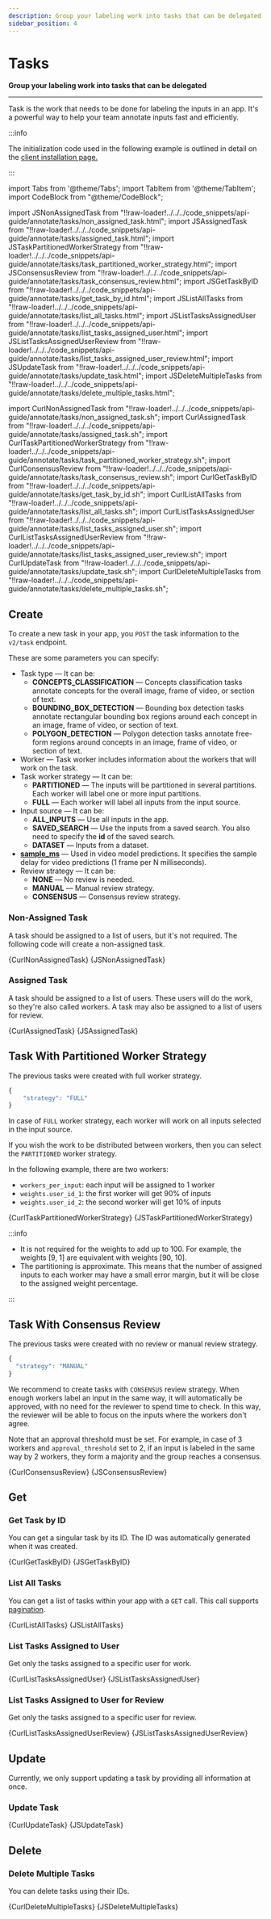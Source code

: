 ```yaml
---
description: Group your labeling work into tasks that can be delegated.
sidebar_position: 4
---
```


# Tasks

**Group your labeling work into tasks that can be delegated**
<hr />

Task is the work that needs to be done for labeling the inputs in an app. It's a powerful way to help your team annotate inputs fast and efficiently.

:::info

The initialization code used in the following example is outlined in detail on the [client installation page.](https://docs.clarifai.com/api-guide/api-overview/api-clients#client-installation-instructions)

:::

import Tabs from '@theme/Tabs';
import TabItem from '@theme/TabItem';
import CodeBlock from "@theme/CodeBlock";

import JSNonAssignedTask from "!!raw-loader!../../../code_snippets/api-guide/annotate/tasks/non_assigned_task.html";
import JSAssignedTask from "!!raw-loader!../../../code_snippets/api-guide/annotate/tasks/assigned_task.html";
import JSTaskPartitionedWorkerStrategy from "!!raw-loader!../../../code_snippets/api-guide/annotate/tasks/task_partitioned_worker_strategy.html";
import JSConsensusReview from "!!raw-loader!../../../code_snippets/api-guide/annotate/tasks/task_consensus_review.html";
import JSGetTaskByID from "!!raw-loader!../../../code_snippets/api-guide/annotate/tasks/get_task_by_id.html";
import JSListAllTasks from "!!raw-loader!../../../code_snippets/api-guide/annotate/tasks/list_all_tasks.html";
import JSListTasksAssignedUser from "!!raw-loader!../../../code_snippets/api-guide/annotate/tasks/list_tasks_assigned_user.html";
import JSListTasksAssignedUserReview from "!!raw-loader!../../../code_snippets/api-guide/annotate/tasks/list_tasks_assigned_user_review.html";
import JSUpdateTask from "!!raw-loader!../../../code_snippets/api-guide/annotate/tasks/update_task.html";
import JSDeleteMultipleTasks from "!!raw-loader!../../../code_snippets/api-guide/annotate/tasks/delete_multiple_tasks.html";

import CurlNonAssignedTask from "!!raw-loader!../../../code_snippets/api-guide/annotate/tasks/non_assigned_task.sh";
import CurlAssignedTask from "!!raw-loader!../../../code_snippets/api-guide/annotate/tasks/assigned_task.sh";
import CurlTaskPartitionedWorkerStrategy from "!!raw-loader!../../../code_snippets/api-guide/annotate/tasks/task_partitioned_worker_strategy.sh";
import CurlConsensusReview from "!!raw-loader!../../../code_snippets/api-guide/annotate/tasks/task_consensus_review.sh";
import CurlGetTaskByID from "!!raw-loader!../../../code_snippets/api-guide/annotate/tasks/get_task_by_id.sh";
import CurlListAllTasks from "!!raw-loader!../../../code_snippets/api-guide/annotate/tasks/list_all_tasks.sh";
import CurlListTasksAssignedUser from "!!raw-loader!../../../code_snippets/api-guide/annotate/tasks/list_tasks_assigned_user.sh";
import CurlListTasksAssignedUserReview from "!!raw-loader!../../../code_snippets/api-guide/annotate/tasks/list_tasks_assigned_user_review.sh";
import CurlUpdateTask from "!!raw-loader!../../../code_snippets/api-guide/annotate/tasks/update_task.sh";
import CurlDeleteMultipleTasks from "!!raw-loader!../../../code_snippets/api-guide/annotate/tasks/delete_multiple_tasks.sh";

## Create

To create a new task in your app, you `POST` the task information to the `v2/task` endpoint.

These are some parameters you can specify:

- Task type — It can be:
    - **CONCEPTS_CLASSIFICATION** — Concepts classification tasks annotate concepts for the overall image, frame of video, or section of text.
    - **BOUNDING_BOX_DETECTION** — Bounding box detection tasks annotate rectangular bounding box regions around each concept in an image, frame of video, or section of text.
    - **POLYGON_DETECTION** — Polygon detection tasks annotate free-form regions around concepts in an image, frame of video, or section of text.
- Worker — Task worker includes information about the workers that will work on the task. 
- Task worker strategy — It can be:
    - **PARTITIONED** — The inputs will be partitioned in several partitions. Each worker will label one or more input partitions.
    - **FULL** — Each worker will label all inputs from the input source.
- Input source — It can be: 
    - **ALL_INPUTS** — Use all inputs in the app.
    - **SAVED_SEARCH** — Use the inputs from a saved search. You also need to specify the **id** of the saved search.
    - **DATASET** — Inputs from a dataset.
- **[sample_ms](https://docs.clarifai.com/api-guide/predict/video#configuring-fps)** — Used in video model predictions. It specifies the sample delay for video predictions (1 frame per N milliseconds). 
- Review strategy — It can be: 
    - **NONE** — No review is needed.
    - **MANUAL** — Manual review strategy.
    - **CONSENSUS** — Consensus review strategy.

### Non-Assigned Task

A task should be assigned to a list of users, but it's not required. The following code will create a non-assigned task.

<Tabs>

<TabItem value="curl" label="cURL">
    <CodeBlock className="language-bash">{CurlNonAssignedTask}</CodeBlock>
</TabItem>

<TabItem value="js_rest" label="JavaScript (REST)">
    <CodeBlock className="language-javascript">{JSNonAssignedTask}</CodeBlock>
</TabItem>

</Tabs>

### Assigned Task

A task should be assigned to a list of users. These users will do the work, so they're also called workers. A task may also be assigned to a list of users for review.

<Tabs>

<TabItem value="curl" label="cURL">
    <CodeBlock className="language-bash">{CurlAssignedTask}</CodeBlock>
</TabItem>

<TabItem value="js_rest" label="JavaScript (REST)">
    <CodeBlock className="language-javascript">{JSAssignedTask}</CodeBlock>
</TabItem>

</Tabs>

## Task With Partitioned Worker Strategy

The previous tasks were created with full worker strategy.

```javascript
{
    "strategy": "FULL"
}
```

In case of `FULL` worker strategy, each worker will work on all inputs selected in the input source.

If you wish the work to be distributed between workers, then you can select the `PARTITIONED` worker strategy.

In the following example, there are two workers:

* `workers_per_input`: each input will be assigned to 1 worker
* `weights.user_id_1`: the first worker will get 90% of inputs
* `weights.user_id_2`: the second worker will get 10% of inputs

<Tabs>

<TabItem value="curl" label="cURL">
    <CodeBlock className="language-bash">{CurlTaskPartitionedWorkerStrategy}</CodeBlock>
</TabItem>

<TabItem value="js_rest" label="JavaScript (REST)">
    <CodeBlock className="language-javascript">{JSTaskPartitionedWorkerStrategy}</CodeBlock>
</TabItem>

</Tabs>

:::info

* It is not required for the weights to add up to 100. For example, the weights \[9, 1\] are equivalent with weights \[90, 10\].
* The partitioning is approximate. This means that the number of assigned inputs to each worker may have a small error margin, but it will be close to the assigned weight percentage.

:::

## Task With Consensus Review

The previous tasks were created with no review or manual review strategy.

```javascript
{
  "strategy": "MANUAL"
}
```

We recommend to create tasks with `CONSENSUS` review strategy. When enough workers label an input in the same way, it will automatically be approved, with no need for the reviewer to spend time to check. In this way, the reviewer will be able to focus on the inputs where the workers don't agree.

Note that an approval threshold must be set. For example, in case of 3 workers and `approval_threshold` set to 2, if an input is labeled in the same way by 2 workers, they form a majority and the group reaches a consensus.

<Tabs>

<TabItem value="curl" label="cURL">
    <CodeBlock className="language-bash">{CurlConsensusReview}</CodeBlock>
</TabItem>

<TabItem value="js_rest" label="JavaScript (REST)">
    <CodeBlock className="language-javascript">{JSConsensusReview}</CodeBlock>
</TabItem>

</Tabs>

## Get

### Get Task by ID

You can get a singular task by its ID. The ID was automatically generated when it was created.

<Tabs>

<TabItem value="curl" label="cURL">
    <CodeBlock className="language-bash">{CurlGetTaskByID}</CodeBlock>
</TabItem>

<TabItem value="js_rest" label="JavaScript (REST)">
    <CodeBlock className="language-javascript">{JSGetTaskByID}</CodeBlock>
</TabItem>

</Tabs>

### List All Tasks

You can get a list of tasks within your app with a `GET` call. This call supports [pagination](https://docs.clarifai.com/api-guide/advanced-topics/pagination/).

<Tabs>

<TabItem value="curl" label="cURL">
    <CodeBlock className="language-bash">{CurlListAllTasks}</CodeBlock>
</TabItem>

<TabItem value="js_rest" label="JavaScript (REST)">
    <CodeBlock className="language-javascript">{JSListAllTasks}</CodeBlock>
</TabItem>

</Tabs>

### List Tasks Assigned to User

Get only the tasks assigned to a specific user for work.

<Tabs>

<TabItem value="curl" label="cURL">
    <CodeBlock className="language-bash">{CurlListTasksAssignedUser}</CodeBlock>
</TabItem>

<TabItem value="js_rest" label="JavaScript (REST)">
    <CodeBlock className="language-javascript">{JSListTasksAssignedUser}</CodeBlock>
</TabItem>

</Tabs>

### List Tasks Assigned to User for Review

Get only the tasks assigned to a specific user for review.

<Tabs>

<TabItem value="curl" label="cURL">
    <CodeBlock className="language-bash">{CurlListTasksAssignedUserReview}</CodeBlock>
</TabItem>

<TabItem value="js_rest" label="JavaScript (REST)">
    <CodeBlock className="language-javascript">{JSListTasksAssignedUserReview}</CodeBlock>
</TabItem>

</Tabs>

## Update

Currently, we only support updating a task by providing all information at once.

### Update Task

<Tabs>

<TabItem value="curl" label="cURL">
    <CodeBlock className="language-bash">{CurlUpdateTask}</CodeBlock>
</TabItem>

<TabItem value="js_rest" label="JavaScript (REST)">
    <CodeBlock className="language-javascript">{JSUpdateTask}</CodeBlock>
</TabItem>

</Tabs>

## Delete

### Delete Multiple Tasks

You can delete tasks using their IDs.

<Tabs>

<TabItem value="curl" label="cURL">
    <CodeBlock className="language-bash">{CurlDeleteMultipleTasks}</CodeBlock>
</TabItem>

<TabItem value="js_rest" label="JavaScript (REST)">
    <CodeBlock className="language-javascript">{JSDeleteMultipleTasks}</CodeBlock>
</TabItem>

</Tabs>

